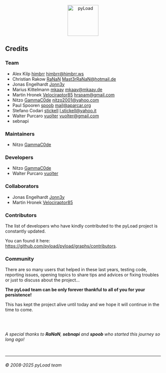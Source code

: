 <p align="center">
  <img src="https://raw.githubusercontent.com/pyload/pyload/main/media/logo.png" alt="pyLoad" height="100" />
</p>

## Credits

### Team

- Alex Kilp [himbrr](https://github.com/kilale) <himbrr@himbrr.ws>
- Christian Rakow [RaNaN](https://github.com/RaNaN) <Mast3rRaNaN@hotmail.de>
- Jonas Engelhardt [Jonn3y](https://github.com/Jonn3y)
- Marius Kittelmann [mkaay](https://github.com/mkaay) <mkaay@mkaay.de>
- Martin Hronek [Velociraptor85](https://github.com/Velociraptor85) <hrspam@gmail.com>
- Nitzo [GammaC0de](https://github.com/GammaC0de) <nitzo2001@yahoo.com>
- Paul Spooren [spoob](https://github.com/aparcar) <mail@aparcar.org>
- Stefano Codari [stickell](https://github.com/stickell) <l.stickell@yahoo.it>
- Walter Purcaro [vuolter](https://github.com/vuolter) <vuolter@gmail.com>
- sebnapi

### Maintainers

- Nitzo [GammaC0de](https://github.com/GammaC0de)

### Developers

- Nitzo [GammaC0de](https://github.com/GammaC0de)
- Walter Purcaro [vuolter](https://github.com/vuolter)

### Collaborators

- Jonas Engelhardt [Jonn3y](https://github.com/Jonn3y)
- Martin Hronek [Velociraptor85](https://github.com/Velociraptor85)

### Contributors

The list of developers who have kindly contributed to the pyLoad project is constantly updated.

You can found it here: <https://github.com/pyload/pyload/graphs/contributors>.

### Community

There are so many users that helped in these last years, testing code, reporting issues,
opening topics to share tips and advices or fixing troubles or just to discuss about the project...

**The pyLoad team can be only forever thankful to all of you for your persistence!**

This has kept the project alive until today and we hope it will continue in the time to come.

<br />
<br />

_A special thanks to **RaNaN**, **sebnapi** and **spoob** who started this journey so long ago!_

<br />

---

###### © 2008-2025 pyLoad team
